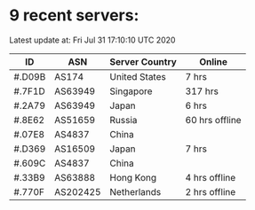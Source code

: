 # 9 recent servers:

Latest update at: Fri Jul 31 17:10:10 UTC 2020

| ID | ASN | Server Country | Online |
| -- | --- | -------------- | ------ |
| #.D09B | AS174 | United States | 7 hrs |
| #.7F1D | AS63949 | Singapore | 317 hrs |
| #.2A79 | AS63949 | Japan | 6 hrs |
| #.8E62 | AS51659 | Russia | 60 hrs offline |
| #.07E8 | AS4837 | China | |
| #.D369 | AS16509 | Japan | 7 hrs |
| #.609C | AS4837 | China | |
| #.33B9 | AS63888 | Hong Kong | 4 hrs offline |
| #.770F | AS202425 | Netherlands | 2 hrs offline |

